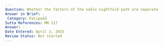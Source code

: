 ```yaml
---
Question: Whether the factors of the noble eightfold path are separate or related?
Answer in Brief: -
 Category: Paṭipadā
Sutta References: MN 117
Answer: -
Date Entered: April 3, 2025
Review Status: Not started
---
```

